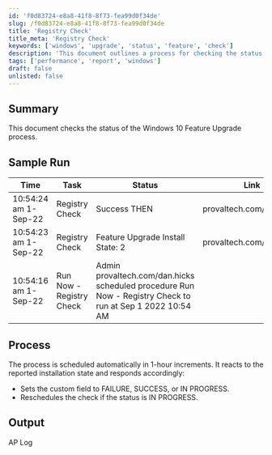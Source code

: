```yaml
---
id: 'f0d83724-e8a8-41f8-8f73-fea99d0f34de'
slug: /f0d83724-e8a8-41f8-8f73-fea99d0f34de
title: 'Registry Check'
title_meta: 'Registry Check'
keywords: ['windows', 'upgrade', 'status', 'feature', 'check']
description: 'This document outlines a process for checking the status of the Windows 10 Feature Upgrade process, including sample runs, output logs, and how the process reacts to different installation states.'
tags: ['performance', 'report', 'windows']
draft: false
unlisted: false
---
```


## Summary

This document checks the status of the Windows 10 Feature Upgrade process.

## Sample Run

| Time                     | Task               | Status                                           | Link                       |
|--------------------------|--------------------|--------------------------------------------------|----------------------------|
| 10:54:24 am 1-Sep-22    | Registry Check      | Success THEN                                     | provaltech.com/dan.hicks   |
| 10:54:23 am 1-Sep-22    | Registry Check      | Feature Upgrade Install State: 2                 | provaltech.com/dan.hicks   |
| 10:54:16 am 1-Sep-22    | Run Now - Registry Check | Admin provaltech.com/dan.hicks scheduled procedure Run Now - Registry Check to run at Sep 1 2022 10:54 AM |

## Process

The process is scheduled automatically in 1-hour increments. It reacts to the reported installation state and responds accordingly:
- Sets the custom field to FAILURE, SUCCESS, or IN PROGRESS.
- Reschedules the check if the status is IN PROGRESS.

## Output

AP Log